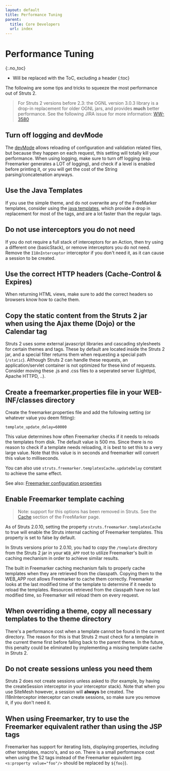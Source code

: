 ```yaml
---
layout: default
title: Performance Tuning
parent:
  title: Core Developers
  url: index
---
```


# Performance Tuning
{:.no_toc}

* Will be replaced with the ToC, excluding a header
{:toc}

The following are some tips and tricks to squeeze the most performance out of Struts 2.

> For Struts 2 versions before 2.3: the OGNL version 3.0.3 library is a drop-in replacement for older OGNL jars,
> and provides **much** better performance. See the following JIRA issue for more information: 
> [WW-3580](https://issues.apache.org/jira/browse/WW-3580)

## Turn off logging and devMode

The [devMode](development-mode) allows reloading of configuration and validation related files, but because they  happen on each 
request, this setting will totally kill your performance.
When using logging, make sure to turn off logging (esp. Freemarker generates a LOT of logging), and check if a level is 
enabled before printing it, or you will get the cost of the String parsing/concatenation anyways.

## Use the Java Templates

If you use the simple theme, and do not overwrite any of the FreeMarker templates, consider using the [java templates](../plugins/javatemplates-plugin/),
which provide a drop in replacement for most of the tags, and are a lot faster than the regular tags.

## Do not use interceptors you do not need

If you do not require a full stack of interceptors for an Action, then try using a different one (basicStack), 
or remove interceptors you do not need. Remove the `I18nInterceptor` interceptor if you don't need it, as it can cause 
a session to be created.

## Use the correct HTTP headers (Cache-Control & Expires)

When returning HTML views, make sure to add the correct headers so browsers know how to cache them.

## Copy the static content from the Struts 2 jar when using the Ajax theme (Dojo) or the Calendar tag

Struts 2 uses some external javascript libraries and cascading stylesheets for certain themes and tags. These by default 
are located inside the Struts 2 jar, and a special filter returns them when requesting a special path (`/static`). 
Although Struts 2 can handle these requests, an application/servlet container is not optimized for these kind of requests. 
Consider moving these .js and .css files to a seperated server (Lighttpd, Apache HTTPD, ..).

## Create a freemarker.properties file in your WEB-INF/classes directory

Create the freemarker.properties file and add the following setting (or whatever value you deem fitting):

```
template_update_delay=60000
```

This value determines how often Freemarker checks if it needs to reloads the templates from disk. The default value 
is 500 ms. Since there is no reason to check if a template needs reloading, it is best to set this to a very large value. 
Note that this value is in seconds and freemarker will convert this value to milliseconds.

You can also use `struts.freemarker.templatesCache.updateDelay` constant to achieve the same effect.

See also: [Freemarker configuration properties](https://freemarker.apache.org/docs/pgui_config_settings.html)

## Enable Freemarker template caching

> Note: support for this options has been removed in Struts. See the [Cache](../tag-developers/freemarker#cache) section of the FreeMarker page.

As of Struts 2.0.10, setting the property `struts.freemarker.templatesCache` to true will enable the Struts internal 
caching of Freemarker templates. This property is set to false by default.

In Struts versions prior to 2.0.10, you had to copy the `/template` directory from the Struts 2 jar in your `WEB_APP` 
root to utilize Freemarker's built in caching mechanism in order to achieve similar results.

The built in Freemarker caching mechanism fails to properly cache templates when they are retrieved from the classpath. 
Copying them to the WEB_APP root allows Freemarker to cache them correctly. Freemarker looks at the last modified time 
of the template to determine if it needs to reload the templates. Resources retrieved from the classpath have no last 
modified time, so Freemarker will reload them on every request.

## When overriding a theme, copy all necessary templates to the theme directory

There's a performance cost when a template cannot be found in the current directory. The reason for this is that 
Struts 2 must check for a template in the current theme first before falling back to the parent theme. In the future, 
this penalty could be eliminated by implementing a missing template cache in Struts 2.

## Do not create sessions unless you need them

Struts 2 does not create sessions unless asked to (for example, by having the createSession interceptor in your 
interceptor stack). Note that when you use SiteMesh however, a session will **always** be created. 
The I18nInterceptor interceptor can create sessions, so make sure you remove it, if you don't need it.

## When using Freemarker, try to use the Freemarker equivalent rather than using the JSP tags

Freemarker has support for iterating lists, displaying properties, including other templates, macro's, and so on. 
There is a small performance cost when using the S2 tags instead of the Freemarker equivalent 
(eg. `<s:property value="foo"/>` should be replaced by `${foo}`).
